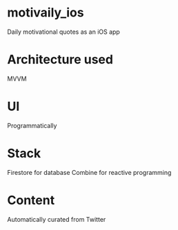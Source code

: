 # motivaily_ios
Daily motivational quotes as an iOS app

# Architecture used
MVVM

# UI
Programmatically

# Stack
Firestore for database
Combine for reactive programming

# Content
Automatically curated from Twitter
